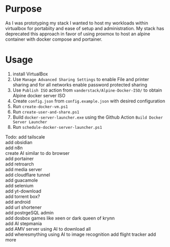 # Purpose
As I was prototyping my stack I wanted to host my workloads within virtualbox for portabiity and ease of setup and administration.
My stack has deprecated this approach in favor of using proxmox to host an alpine container with docker compose and portainer.

# Usage
1. install VirtualBox
2. Use `Manage Advanced Sharing Settings` to enable File and printer sharing and for all networks enable password protected sharing
3. Use `Publish ISO` action from `vanderstack/Alpine-Docker-ISO/` to obtain Alpine docker server ISO
4. Create `config.json` from `config.example.json` with desired configuration
5. Run `create-docker-vm.ps1`
6. Run `create-user-and-share.ps1`
7. Build `docker-server-launcher.exe` using the Github Action `Build Docker Server Launcher`
8. Run `schedule-docker-server-launcher.ps1`

Todo:
add tailscale  
add obsidian  
add n8n  
create AI similar to do browser  
add portainer  
add retroarch  
add media server   
add cloudflare tunnel  
add guacamole  
add selenium  
add yt-download  
add torrent box?  
add android  
add url shortener  
add postrgeSQL admin  
add dosbox games like xeen or dark queen of krynn  
add AI stepmania  
add AMV server using AI to download all  
add wheresmything using AI to image recognition 
add flight tracker 
add more
